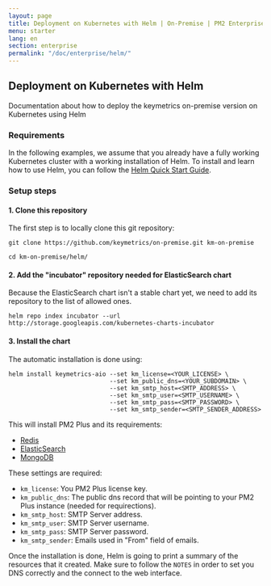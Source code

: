 ```yaml
---
layout: page
title: Deployment on Kubernetes with Helm | On-Premise | PM2 Enterprise Documentation
menu: starter
lang: en
section: enterprise
permalink: "/doc/enterprise/helm/"
---
```


## Deployment on Kubernetes with Helm

Documentation about how to deploy the keymetrics on-premise version on Kubernetes using Helm

### Requirements

In the following examples, we assume that you already have a fully working Kubernetes cluster with a working installation of Helm.
To install and learn how to use Helm, you can follow the [Helm Quick Start Guide](https://docs.helm.sh/using_helm/#quickstart).

### Setup steps

#### 1. Clone this repository

The first step is to locally clone this git repository:

`git clone https://github.com/keymetrics/on-premise.git km-on-premise`

`cd km-on-premise/helm/`

#### 2. Add the "incubator" repository needed for ElasticSearch chart

Because the ElasticSearch chart isn't a stable chart yet, we need to add its repository to the list of allowed ones.

`helm repo index incubator --url http://storage.googleapis.com/kubernetes-charts-incubator`

#### 3. Install the chart

The automatic installation is done using:

```
helm install keymetrics-aio --set km_license=<YOUR_LICENSE> \
                            --set km_public_dns=<YOUR_SUBDOMAIN> \
                            --set km_smtp_host=<SMTP_ADDRESS> \
                            --set km_smtp_user=<SMTP_USERNAME> \
                            --set km_smtp_pass=<SMTP_PASSWORD> \
                            --set km_smtp_sender=<SMTP_SENDER_ADDRESS>
```

This will install PM2 Plus and its requirements: 
 - [Redis](https://github.com/kubernetes/charts/tree/master/stable/redis
)
 - [ElasticSearch](https://github.com/kubernetes/charts/tree/master/incubator/elasticsearch)
 - [MongoDB](https://github.com/kubernetes/charts/tree/master/stable/mongodb)

These settings are required:

- `km_license`: You PM2 Plus license key.
- `km_public_dns`: The public dns record that will be pointing to your PM2 Plus instance (needed for requirections).
- `km_smtp_host`: SMTP Server address.
- `km_smtp_user`: SMTP Server username.
- `km_smtp_pass`: SMTP Server password.
- `km_smtp_sender`: Emails used in "From" field of emails.

Once the installation is done, Helm is going to print a summary of the resources that it created. Make sure to follow the `NOTES` in order to set you DNS correctly and the connect to the web interface.